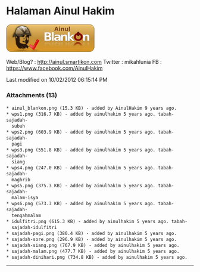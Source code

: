 # Halaman Ainul Hakim
![](/raw-attachment/wiki/AinulHakim/ainul_blankon.png)

Web/Blog? : ​http://ainul.smartikon.com
Twitter : mikahlunia
FB : ​https://www.facebook.com/AinulHakim

Last modified on 10/02/2012 06:15:14 PM

### Attachments (13)
    * ainul_blankon.png​ (15.3 KB) - added by AinulHakim 9 years ago.
    * wps1.png​ (316.7 KB) - added by ainulhakim 5 years ago. tabah-sajadah-
      subuh
    * wps2.png​ (603.9 KB) - added by ainulhakim 5 years ago. tabah-sajadah-
      pagi
    * wps3.png​ (551.8 KB) - added by ainulhakim 5 years ago. tabah-sajadah-
      siang
    * wps4.png​ (247.0 KB) - added by ainulhakim 5 years ago. tabah-sajadah-
      maghrib
    * wps5.png​ (375.3 KB) - added by ainulhakim 5 years ago. tabah-sajadah-
      malam-isya
    * wps6.png​ (573.3 KB) - added by ainulhakim 5 years ago. tabah-sajadah-
      tengahmalam
    * idulfitri.png​ (615.3 KB) - added by ainulhakim 5 years ago. tabah-
      sajadah-idulfitri
    * sajadah-pagi.png​ (380.4 KB) - added by ainulhakim 5 years ago.
    * sajadah-sore.png​ (296.9 KB) - added by ainulhakim 5 years ago.
    * sajadah-siang.png​ (767.9 KB) - added by ainulhakim 5 years ago.
    * sajadah-malam.png​ (477.7 KB) - added by ainulhakim 5 years ago.
    * sajadah-dinihari.png​ (734.8 KB) - added by ainulhakim 5 years ago.
 
---
 
